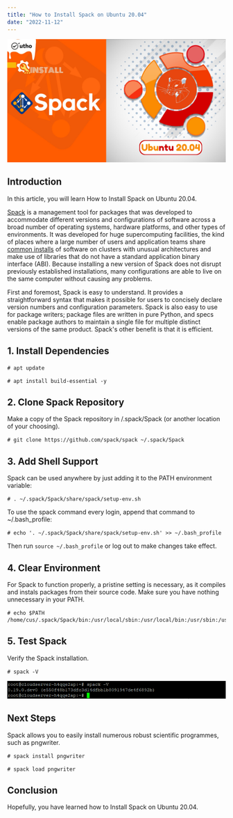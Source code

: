 ```yaml
---
title: "How to Install Spack on Ubuntu 20.04"
date: "2022-11-12"
---
```


![How to Install Spack on Ubuntu 20.04](images/How-to-Install-Spack-on-Ubuntu-20.04_utho.jpg)

## Introduction

In this article, you will learn How to Install Spack on Ubuntu 20.04.

[Spack](https://en.wikipedia.org/wiki/Package_manager) is a management tool for packages that was developed to accommodate different versions and configurations of software across a broad number of operating systems, hardware platforms, and other types of environments. It was developed for huge supercomputing facilities, the kind of places where a large number of users and application teams share [common installs](https://utho.com/docs/tutorial/how-to-install-tinycp-on-ubuntu-20-04/) of software on clusters with unusual architectures and make use of libraries that do not have a standard application binary interface (ABI). Because installing a new version of Spack does not disrupt previously established installations, many configurations are able to live on the same computer without causing any problems.

First and foremost, Spack is easy to understand. It provides a straightforward syntax that makes it possible for users to concisely declare version numbers and configuration parameters. Spack is also easy to use for package writers; package files are written in pure Python, and specs enable package authors to maintain a single file for multiple distinct versions of the same product. Spack's other benefit is that it is efficient.

## 1\. Install Dependencies

```
# apt update
```

```
# apt install build-essential -y
```

## 2\. Clone Spack Repository

Make a copy of the Spack repository in /.spack/Spack (or another location of your choosing).

```
# git clone https://github.com/spack/spack ~/.spack/Spack
```

## 3\. Add Shell Support

Spack can be used anywhere by just adding it to the PATH environment variable:

```
# . ~/.spack/Spack/share/spack/setup-env.sh
```

To use the spack command every login, append that command to ~/.bash\_profile:

```
# echo '. ~/.spack/Spack/share/spack/setup-env.sh' >> ~/.bash_profile
```

Then run `source ~/.bash_profile` or log out to make changes take effect.

## 4\. Clear Environment

For Spack to function properly, a pristine setting is necessary, as it compiles and instals packages from their source code. Make sure you have nothing unnecessary in your PATH.

```
# echo $PATH /home/cus/.spack/Spack/bin:/usr/local/sbin:/usr/local/bin:/usr/sbin:/usr/bin:/sbin:/bin:/usr/games:/usr/local/games:/snap/bin
```

## 5\. Test Spack

Verify the Spack installation.

```
# spack -V
```

![command output](images/image-469.png)

## Next Steps

Spack allows you to easily install numerous robust scientific programmes, such as pngwriter.

```
# spack install pngwriter
```

```
# spack load pngwriter
```

## Conclusion

Hopefully, you have learned how to Install Spack on Ubuntu 20.04.

